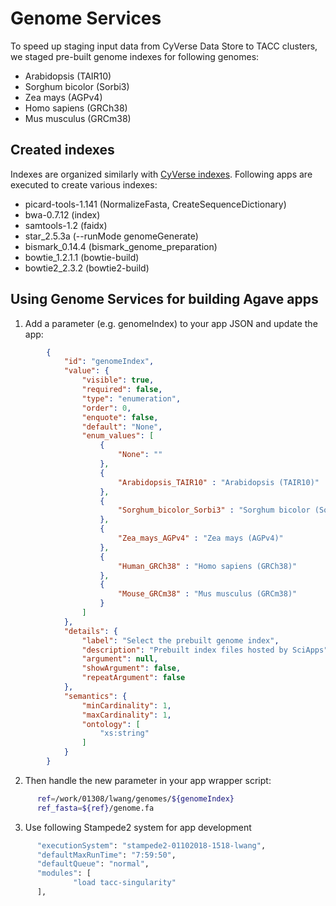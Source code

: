 Genome Services
==========================
To speed up staging input data from CyVerse Data Store to TACC clusters, we staged pre-built genome indexes for following genomes:
* Arabidopsis (TAIR10)
* Sorghum bicolor (Sorbi3)
* Zea mays (AGPv4)
* Homo sapiens (GRCh38)
* Mus musculus (GRCm38)

Created indexes
-----------------------
Indexes are organized similarly with [CyVerse indexes](http://datacommons.cyverse.org/browse/iplant/home/shared/iplantcollaborative/genomeservices/builds/1.0.0/24_77/Arabidopsis.TAIR10/de_support). Following apps are executed to create various indexes:
* picard-tools-1.141 (NormalizeFasta, CreateSequenceDictionary)
* bwa-0.7.12 (index)
* samtools-1.2 (faidx)
* star_2.5.3a (--runMode genomeGenerate)
* bismark_0.14.4 (bismark_genome_preparation)
* bowtie_1.2.1.1 (bowtie-build)
* bowtie2_2.3.2 (bowtie2-build)

Using Genome Services for building Agave apps
-----------------------
1. Add a parameter (e.g. genomeIndex) to your app JSON and update the app:
```json
        {
            "id": "genomeIndex",
            "value": {
                "visible": true,
                "required": false,
                "type": "enumeration",
                "order": 0,
                "enquote": false,
                "default": "None",
                "enum_values": [
                    {
                        "None": ""
                    },
                    {
                        "Arabidopsis_TAIR10" : "Arabidopsis (TAIR10)"
                    },
                    {
                        "Sorghum_bicolor_Sorbi3" : "Sorghum bicolor (Sorbi3)"
                    },
                    {
                        "Zea_mays_AGPv4" : "Zea mays (AGPv4)"
                    },
                    {
                        "Human_GRCh38" : "Homo sapiens (GRCh38)"
                    },
                    {
                        "Mouse_GRCm38" : "Mus musculus (GRCm38)"
                    }
                ]
            },
            "details": {
                "label": "Select the prebuilt genome index",
                "description": "Prebuilt index files hosted by SciApps",
                "argument": null,
                "showArgument": false,
                "repeatArgument": false
            },
            "semantics": {
                "minCardinality": 1,
                "maxCardinality": 1,
                "ontology": [
                    "xs:string"
                ]
            }
        }
  ```
  
  2. Then handle the new parameter in your app wrapper script:
  ```sh
        ref=/work/01308/lwang/genomes/${genomeIndex}
        ref_fasta=${ref}/genome.fa
  ```
 
  3. Use following Stampede2 system for app development
  ```sh
        "executionSystem": "stampede2-01102018-1518-lwang",
        "defaultMaxRunTime": "7:59:50",
        "defaultQueue": "normal",
        "modules": [
                "load tacc-singularity"
        ],
  ```
